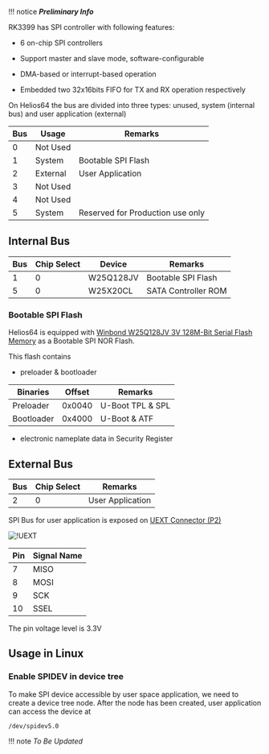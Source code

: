 !!! notice
	***Preliminary Info***

RK3399 has SPI controller with following features:

- 6 on-chip SPI controllers

- Support master and slave mode, software-configurable

- DMA-based or interrupt-based operation

- Embedded two 32x16bits FIFO for TX and RX operation respectively

On Helios64 the bus are divided into three types: unused, system (internal bus) and user application (external)

| Bus | Usage |  Remarks |
|-----|-------|-----------|
| 0 | Not Used | |
| 1 | System | Bootable SPI Flash |
| 2 | External | User Application |
| 3 | Not Used | |
| 4 | Not Used | |
| 5 | System | Reserved for Production use only |


## Internal Bus

| Bus | Chip Select |  Device | Remarks |
|-----|-------------|---------|---------|
|  1  | 0 | W25Q128JV | Bootable SPI Flash |
|  5  | 0 | W25X20CL | SATA Controller ROM |


### Bootable SPI Flash

Helios64 is equipped with [Winbond W25Q128JV 3V 128M-Bit Serial Flash Memory](https://www.winbond.com/hq/product/code-storage-flash-memory/serial-nor-flash/?__locale=en&partNo=W25Q128JV)
as a Bootable SPI NOR Flash.

This flash contains

- preloader & bootloader

| Binaries | Offset | Remarks |
|----------|--------|---------|
| Preloader | 0x0040 | U-Boot TPL & SPL |
| Bootloader | 0x4000 | U-Boot & ATF |

- electronic nameplate data in Security Register


## External Bus

| Bus | Chip Select | Remarks |
|-----|-------------|---------|
|  2  | 0 | User Application |

SPI Bus for user application is exposed on [UEXT Connector (P2)](/helios64/uext)

![!UEXT](/helios64/img/spi/spi_on_uext.png)

| Pin | Signal Name |
|-----|-------------|
| 7 | MISO |
| 8 | MOSI |
| 9 | SCK |
| 10 | SSEL |

The pin voltage level is 3.3V


## Usage in Linux

### Enable SPIDEV in device tree

To make SPI device accessible by user space application, we need to create a device tree node.
After the node has been created, user application can access the device at

`/dev/spidev5.0`

!!! note
	*To Be Updated*


